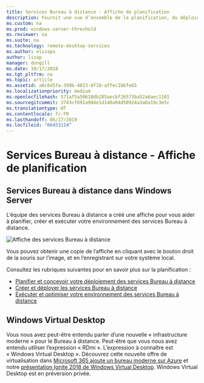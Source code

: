 ```yaml
---
title: Services Bureau à distance - Affiche de planification
description: Fournit une vue d’ensemble de la planification, du déploiement et de l’exécution des services Bureau à distance
ms.custom: na
ms.prod: windows-server-threshold
ms.reviewer: na
ms.suite: na
ms.technology: remote-desktop-services
ms.author: elizapo
author: lizap
manager: dongill
ms.date: 10/17/2018
ms.tgt_pltfrm: na
ms.topic: article
ms.assetid: a8c6d5fa-399b-4823-8f10-affec1bbfe65
ms.localizationpriority: medium
ms.openlocfilehash: 571af5a50618db285aecbf26573ba52a6aec1101
ms.sourcegitcommit: 3743cf691a984e1d140a04d50924a3a0a19c3e5c
ms.translationtype: HT
ms.contentlocale: fr-FR
ms.lasthandoff: 06/17/2019
ms.locfileid: "66453114"
---
```

# <a name="remote-desktop-services---planning-poster"></a>Services Bureau à distance - Affiche de planification

## <a name="remote-desktop-services-in-windows-server"></a>Services Bureau à distance dans Windows Server

L’équipe des services Bureau à distance a créé une affiche pour vous aider à planifier, créer et exécuter votre environnement des services Bureau à distance.

![Affiche des services Bureau à distance](./media/rds-poster-download.png)

Vous pouvez obtenir une copie de l’affiche en cliquant avec le bouton droit de la souris sur l’image, et en l’enregistrant sur votre système local.

Consultez les rubriques suivantes pour en savoir plus sur la planification :

- [Planifier et concevoir votre déploiement des services Bureau à distance](rds-plan-and-design.md)
- [Créer et déployer les services Bureau à distance](rds-build-and-deploy.md)
- [Exécuter et optimiser votre environnement des services Bureau à distance](rds-run-and-tune.md)

## <a name="windows-virtual-desktop"></a>Windows Virtual Desktop

Vous nous avez peut-être entendu parler d’une nouvelle « infrastructure moderne » pour le Bureau à distance. Peut-être que vous nous avez entendu utiliser l’expression « RDmi ». L’expression à connaître est « Windows Virtual Desktop ». Découvrez cette nouvelle offre de virtualisation dans [Microsoft 365 ajoute un bureau moderne sur Azure](https://azure.microsoft.com/blog/microsoft-365-adds-modern-desktop-on-azure/) et notre [présentation Ignite 2018 de Windows Virtual Desktop](https://www.youtube.com/watch?v=_7G37PFYVe4). Windows Virtual Desktop est en préversion privée.